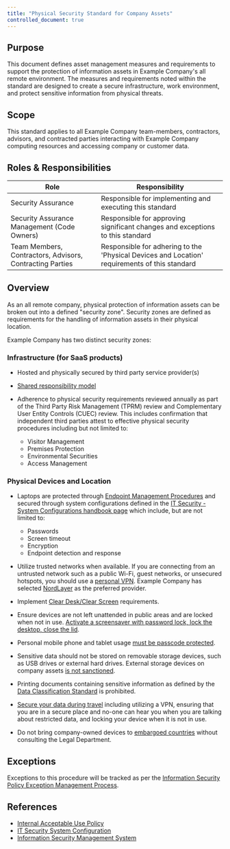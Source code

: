 ```yaml
---
title: "Physical Security Standard for Company Assets"
controlled_document: true
---
```


## Purpose

This document defines asset management measures and requirements to support the protection of information assets in Example Company's all remote environment. The measures and requirements noted within the standard are designed to create a secure infrastructure, work environment, and protect sensitive information from physical threats.

## Scope

This standard applies to all Example Company team-members, contractors, advisors, and contracted parties interacting with Example Company computing resources and accessing company or customer data.

## Roles & Responsibilities

| Role | Responsibility |
|----|-------|
| Security Assurance | Responsible for implementing and executing this standard |
| Security Assurance Management (Code Owners) | Responsible for approving significant changes and exceptions to this standard |
| Team Members, Contractors, Advisors, Contracting Parties | Responsible for adhering to the 'Physical Devices and Location' requirements of this standard |

## Overview

As an all remote company, physical protection of information assets can be broken out into a defined "security zone". Security zones are defined as requirements for the handling of information assets in their physical location.

Example Company has two distinct security zones:

### Infrastructure (for SaaS products)

- Hosted and physically secured by third party service provider(s)
- [Shared responsibility model](/handbook/security/isms/#assets)
- Adherence to physical security requirements reviewed annually as part of the Third Party Risk Management (TPRM) review and Complementary User Entity Controls (CUEC) review. This includes confirmation that independent third parties attest to effective physical security procedures including but not limited to:

  - Visitor Management
  - Premises Protection
  - Environmental Securities
  - Access Management

### Physical Devices and Location

- Laptops are protected through [Endpoint Management Procedures](https://internal.example_company.com/handbook/it/endpoint-tools/) and secured through system configurations defined in the [IT Security - System Configurations handbook page](https://internal.example_company.com/handbook/it/it-security/system-configuration/) which include, but are not limited to:

  - Passwords
  - Screen timeout
  - Encryption
  - Endpoint detection and response

- Utilize trusted networks when available. If you are connecting from an untrusted network such as a public Wi-Fi, guest networks, or unsecured hotspots, you should use a [personal VPN](/handbook/tools-and-tips/personal-vpn/). Example Company has selected [NordLayer](https://internal.example_company.com/handbook/it/it-self-service/it-guides/nordlayer/) as the preferred provider.

- Implement [Clear Desk/Clear Screen](https://internal.example_company.com/handbook/it/it-security/system-configuration/#clean-deskclear-screen) requirements.

- Ensure devices are not left unattended in public areas and are locked when not in use. [Activate a screensaver with password lock, lock the desktop, close the lid](https://internal.example_company.com/handbook/it/it-security/system-configuration/#laptop-or-desktop-system-configuration).

- Personal mobile phone and tablet usage [must be passcode protected](/handbook/people-group/acceptable-use-policy/#personal-mobile-phone-and-tablet-usage).

- Sensitive data should not be stored on removable storage devices, such as USB drives or external hard drives. External storage devices on company assets [is not sanctioned](/handbook/people-group/acceptable-use-policy/#use-of-external-media-on-company-assets).

- Printing documents containing sensitive information as defined by the [Data Classification Standard](/handbook/security/data-classification-standard/) is prohibited.

- [Secure your data during travel](/handbook/finance/travel/#secure-your-data-during-travels) including utilizing a VPN, ensuring that you are in a secure place and no-one can hear you when you are talking about restricted data, and locking your device when it is not in use.

- Do not bring company-owned devices to [embargoed countries](/handbook/sales/#export-control-classification-and-countries-we-do-not-do-business-in) without consulting the Legal Department.

## Exceptions

Exceptions to this procedure will be tracked as per the [Information Security Policy Exception Management Process](/handbook/security/controlled-document-procedure/#exceptions).

## References

- [Internal Acceptable Use Policy](/handbook/people-group/acceptable-use-policy/)
- [IT Security System Configuration](https://internal.example_company.com/handbook/it/it-security/system-configuration/)
- [Information Security Management System](/handbook/security/isms/)
